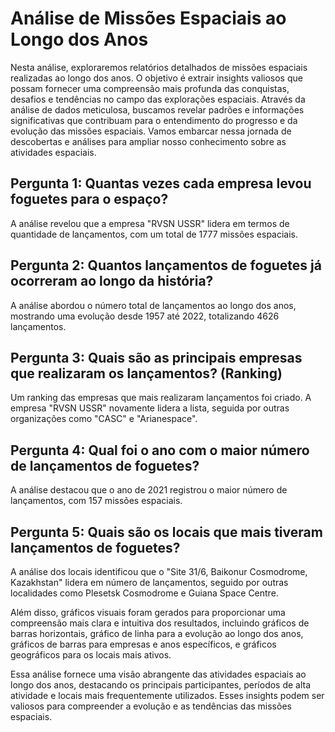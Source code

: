 # Análise de Missões Espaciais ao Longo dos Anos
Nesta análise, exploraremos relatórios detalhados de missões espaciais realizadas ao longo dos anos. O objetivo é extrair insights valiosos que possam fornecer uma compreensão mais profunda das conquistas, desafios e tendências no campo das explorações espaciais. Através da análise de dados meticulosa, buscamos revelar padrões e informações significativas que contribuam para o entendimento do progresso e da evolução das missões espaciais. Vamos embarcar nessa jornada de descobertas e análises para ampliar nosso conhecimento sobre as atividades espaciais.

## Pergunta 1: Quantas vezes cada empresa levou foguetes para o espaço?
A análise revelou que a empresa "RVSN USSR" lidera em termos de quantidade de lançamentos, com um total de 1777 missões espaciais.

## Pergunta 2: Quantos lançamentos de foguetes já ocorreram ao longo da história?
A análise abordou o número total de lançamentos ao longo dos anos, mostrando uma evolução desde 1957 até 2022, totalizando 4626 lançamentos.

## Pergunta 3: Quais são as principais empresas que realizaram os lançamentos? (Ranking)
Um ranking das empresas que mais realizaram lançamentos foi criado. A empresa "RVSN USSR" novamente lidera a lista, seguida por outras organizações como "CASC" e "Arianespace".

## Pergunta 4: Qual foi o ano com o maior número de lançamentos de foguetes?
A análise destacou que o ano de 2021 registrou o maior número de lançamentos, com 157 missões espaciais.

## Pergunta 5: Quais são os locais que mais tiveram lançamentos de foguetes?
A análise dos locais identificou que o "Site 31/6, Baikonur Cosmodrome, Kazakhstan" lidera em número de lançamentos, seguido por outras localidades como Plesetsk Cosmodrome e Guiana Space Centre.

Além disso, gráficos visuais foram gerados para proporcionar uma compreensão mais clara e intuitiva dos resultados, incluindo gráficos de barras horizontais, gráfico de linha para a evolução ao longo dos anos, gráficos de barras para empresas e anos específicos, e gráficos geográficos para os locais mais ativos.

Essa análise fornece uma visão abrangente das atividades espaciais ao longo dos anos, destacando os principais participantes, períodos de alta atividade e locais mais frequentemente utilizados. Esses insights podem ser valiosos para compreender a evolução e as tendências das missões espaciais.





